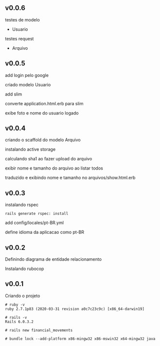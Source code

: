 ## v0.0.6

testes de modelo 

 * Usuario

testes request

  * Arquivo

## v0.0.5

add login pelo google

criado modelo Usuario

add slim

converte application.html.erb para slim

exibe foto e nome do usuario logado

## v0.0.4

criando o scaffold do modelo Arquivo

instalando active storage

calculando sha1 ao fazer upload do arquivo

exibir nome e tamanho do arquivo ao listar todos

traduzido e exibindo nome e tamanho no arquivos/show.html.erb

## v0.0.3

instalando rspec

```
rails generate rspec: install
```

add config/locales/pt-BR.yml

define idioma da aplicacao como pt-BR

## v0.0.2

Definindo diagrama de entidade relacionamento

Instalando rubocop

## v0.0.1

Criando o projeto

```
# ruby -v
ruby 2.7.1p83 (2020-03-31 revision a0c7c23c9c) [x86_64-darwin19]

# rails -v
Rails 6.0.3.2

# rails new financial_movements

# bundle lock --add-platform x86-mingw32 x86-mswin32 x64-mingw32 java
```
